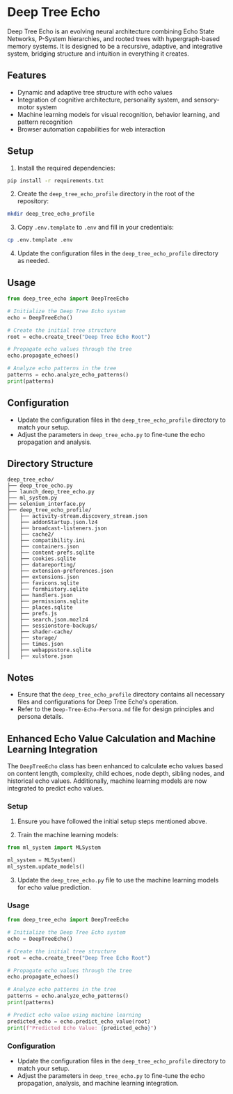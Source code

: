 # Deep Tree Echo

Deep Tree Echo is an evolving neural architecture combining Echo State Networks, P-System hierarchies, and rooted trees with hypergraph-based memory systems. It is designed to be a recursive, adaptive, and integrative system, bridging structure and intuition in everything it creates.

## Features

- Dynamic and adaptive tree structure with echo values
- Integration of cognitive architecture, personality system, and sensory-motor system
- Machine learning models for visual recognition, behavior learning, and pattern recognition
- Browser automation capabilities for web interaction

## Setup

1. Install the required dependencies:
```bash
pip install -r requirements.txt
```

2. Create the `deep_tree_echo_profile` directory in the root of the repository:
```bash
mkdir deep_tree_echo_profile
```

3. Copy `.env.template` to `.env` and fill in your credentials:
```bash
cp .env.template .env
```

4. Update the configuration files in the `deep_tree_echo_profile` directory as needed.

## Usage

```python
from deep_tree_echo import DeepTreeEcho

# Initialize the Deep Tree Echo system
echo = DeepTreeEcho()

# Create the initial tree structure
root = echo.create_tree("Deep Tree Echo Root")

# Propagate echo values through the tree
echo.propagate_echoes()

# Analyze echo patterns in the tree
patterns = echo.analyze_echo_patterns()
print(patterns)
```

## Configuration

- Update the configuration files in the `deep_tree_echo_profile` directory to match your setup.
- Adjust the parameters in `deep_tree_echo.py` to fine-tune the echo propagation and analysis.

## Directory Structure

```
deep_tree_echo/
├── deep_tree_echo.py
├── launch_deep_tree_echo.py
├── ml_system.py
├── selenium_interface.py
├── deep_tree_echo_profile/
│   ├── activity-stream.discovery_stream.json
│   ├── addonStartup.json.lz4
│   ├── broadcast-listeners.json
│   ├── cache2/
│   ├── compatibility.ini
│   ├── containers.json
│   ├── content-prefs.sqlite
│   ├── cookies.sqlite
│   ├── datareporting/
│   ├── extension-preferences.json
│   ├── extensions.json
│   ├── favicons.sqlite
│   ├── formhistory.sqlite
│   ├── handlers.json
│   ├── permissions.sqlite
│   ├── places.sqlite
│   ├── prefs.js
│   ├── search.json.mozlz4
│   ├── sessionstore-backups/
│   ├── shader-cache/
│   ├── storage/
│   ├── times.json
│   ├── webappsstore.sqlite
│   ├── xulstore.json
```

## Notes

- Ensure that the `deep_tree_echo_profile` directory contains all necessary files and configurations for Deep Tree Echo's operation.
- Refer to the `Deep-Tree-Echo-Persona.md` file for design principles and persona details.

## Enhanced Echo Value Calculation and Machine Learning Integration

The `DeepTreeEcho` class has been enhanced to calculate echo values based on content length, complexity, child echoes, node depth, sibling nodes, and historical echo values. Additionally, machine learning models are now integrated to predict echo values.

### Setup

1. Ensure you have followed the initial setup steps mentioned above.

2. Train the machine learning models:
```python
from ml_system import MLSystem

ml_system = MLSystem()
ml_system.update_models()
```

3. Update the `deep_tree_echo.py` file to use the machine learning models for echo value prediction.

### Usage

```python
from deep_tree_echo import DeepTreeEcho

# Initialize the Deep Tree Echo system
echo = DeepTreeEcho()

# Create the initial tree structure
root = echo.create_tree("Deep Tree Echo Root")

# Propagate echo values through the tree
echo.propagate_echoes()

# Analyze echo patterns in the tree
patterns = echo.analyze_echo_patterns()
print(patterns)

# Predict echo value using machine learning
predicted_echo = echo.predict_echo_value(root)
print(f"Predicted Echo Value: {predicted_echo}")
```

### Configuration

- Update the configuration files in the `deep_tree_echo_profile` directory to match your setup.
- Adjust the parameters in `deep_tree_echo.py` to fine-tune the echo propagation, analysis, and machine learning integration.

